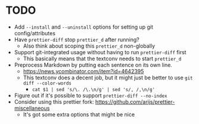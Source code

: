 # TODO

* Add `--install` and `--uninstall` options for setting up git config/attributes
* Have `prettier-diff` stop `prettier_d` after running?
  * Also think about scoping this `prettier_d` non-globally
* Support git-integrated usage without having to run `prettier-diff` first
  * This basically means that the textconv needs to start `prettier_d`
* Preprocess Markdown by putting each sentence on its own line.
  * https://news.ycombinator.com/item?id=4642395
  * This textconv does a decent job, but it might just be better to use `git diff --color-words`
    * `cat $1 | sed 's/\. /\.\n/g' | sed 's/, /,\n/g'`
* Figure out if it's possible to support `prettier-diff --no-index`
* Consider using this prettier fork: https://github.com/arijs/prettier-miscellaneous
  * It's got some extra options that might be nice
